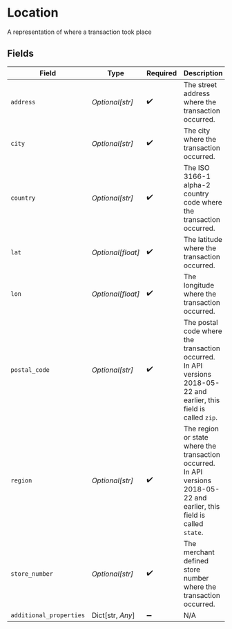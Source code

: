 # Location

A representation of where a transaction took place


## Fields

| Field                                                                                                                     | Type                                                                                                                      | Required                                                                                                                  | Description                                                                                                               |
| ------------------------------------------------------------------------------------------------------------------------- | ------------------------------------------------------------------------------------------------------------------------- | ------------------------------------------------------------------------------------------------------------------------- | ------------------------------------------------------------------------------------------------------------------------- |
| `address`                                                                                                                 | *Optional[str]*                                                                                                           | :heavy_check_mark:                                                                                                        | The street address where the transaction occurred.                                                                        |
| `city`                                                                                                                    | *Optional[str]*                                                                                                           | :heavy_check_mark:                                                                                                        | The city where the transaction occurred.                                                                                  |
| `country`                                                                                                                 | *Optional[str]*                                                                                                           | :heavy_check_mark:                                                                                                        | The ISO 3166-1 alpha-2 country code where the transaction occurred.                                                       |
| `lat`                                                                                                                     | *Optional[float]*                                                                                                         | :heavy_check_mark:                                                                                                        | The latitude where the transaction occurred.                                                                              |
| `lon`                                                                                                                     | *Optional[float]*                                                                                                         | :heavy_check_mark:                                                                                                        | The longitude where the transaction occurred.                                                                             |
| `postal_code`                                                                                                             | *Optional[str]*                                                                                                           | :heavy_check_mark:                                                                                                        | The postal code where the transaction occurred. In API versions 2018-05-22 and earlier, this field is called `zip`.       |
| `region`                                                                                                                  | *Optional[str]*                                                                                                           | :heavy_check_mark:                                                                                                        | The region or state where the transaction occurred. In API versions 2018-05-22 and earlier, this field is called `state`. |
| `store_number`                                                                                                            | *Optional[str]*                                                                                                           | :heavy_check_mark:                                                                                                        | The merchant defined store number where the transaction occurred.                                                         |
| `additional_properties`                                                                                                   | Dict[str, *Any*]                                                                                                          | :heavy_minus_sign:                                                                                                        | N/A                                                                                                                       |